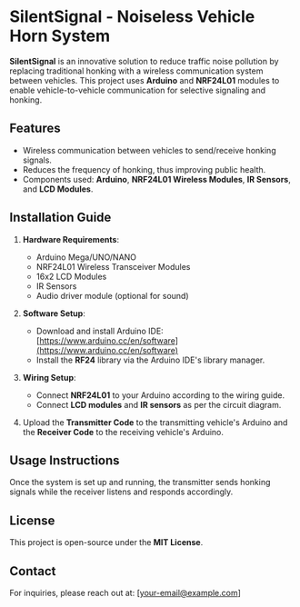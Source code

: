 
# SilentSignal - Noiseless Vehicle Horn System

**SilentSignal** is an innovative solution to reduce traffic noise pollution by replacing traditional honking with a wireless communication system between vehicles. This project uses **Arduino** and **NRF24L01** modules to enable vehicle-to-vehicle communication for selective signaling and honking.

## Features
- Wireless communication between vehicles to send/receive honking signals.
- Reduces the frequency of honking, thus improving public health.
- Components used: **Arduino**, **NRF24L01 Wireless Modules**, **IR Sensors**, and **LCD Modules**.

## Installation Guide
1. **Hardware Requirements**:
   - Arduino Mega/UNO/NANO
   - NRF24L01 Wireless Transceiver Modules
   - 16x2 LCD Modules
   - IR Sensors
   - Audio driver module (optional for sound)

2. **Software Setup**:
   - Download and install Arduino IDE: [https://www.arduino.cc/en/software](https://www.arduino.cc/en/software)
   - Install the **RF24** library via the Arduino IDE's library manager.

3. **Wiring Setup**:
   - Connect **NRF24L01** to your Arduino according to the wiring guide.
   - Connect **LCD modules** and **IR sensors** as per the circuit diagram.

4. Upload the **Transmitter Code** to the transmitting vehicle's Arduino and the **Receiver Code** to the receiving vehicle's Arduino.

## Usage Instructions
Once the system is set up and running, the transmitter sends honking signals while the receiver listens and responds accordingly.

## License
This project is open-source under the **MIT License**.

## Contact
For inquiries, please reach out at: [your-email@example.com]
